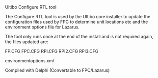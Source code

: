Ultibo Configure RTL tool

The Configure RTL tool is used by the Ultibo core installer to update the configuration
files used by FPC to determine unit locations etc and the environment options file for
Lazarus.

The tool only runs once at the end of the install and is not required again, the
files updated are:

FP.CFG
FPC.CFG
RPI.CFG
RPI2.CFG
RPI3.CFG

environmentoptions.xml


Compiled with Delphi (Convertable to FPC/Lazarus)

